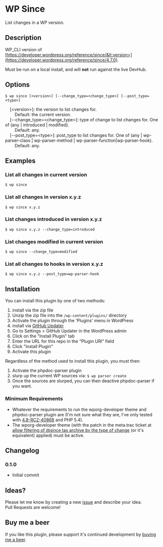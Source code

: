#  WP Since
List changes in a WP version.

## Description
WP_CLI version of [https://developer.wordpress.org/reference/since/&lt;version>](https://developer.wordpress.org/reference/since/4.7.0).

Must be run on a local install, and will **not** run against the live DevHub.

## Options

`$ wp since [<version>] [--change_type=<change_type>] [--post_type=<type>]`

&nbsp;&nbsp;&nbsp;&nbsp;[&lt;version>]: the version to list changes for.<br />
&nbsp;&nbsp;&nbsp;&nbsp;&nbsp;&nbsp;&nbsp;&nbsp;Default: the current version.<br />
&nbsp;&nbsp;&nbsp;&nbsp;[--change\_type=&lt;change\_type>]: type of change to list changes for. One of (any | introduced | modified).<br />
&nbsp;&nbsp;&nbsp;&nbsp;&nbsp;&nbsp;&nbsp;&nbsp;Default: any.<br />
&nbsp;&nbsp;&nbsp;&nbsp;[--post\_type=&lt;type>]: post\_type to list changes for.  One of (any | wp-parser-class | wp-parser-method | wp-parser-function|wp-parser-hook).<br />
&nbsp;&nbsp;&nbsp;&nbsp;&nbsp;&nbsp;&nbsp;&nbsp;Default: any.

## Examples

### List all changes in current version

`$ wp since`

### List all changes in version x.y.z

`$ wp since x.y.z`

### List changes introduced in version x.y.z

`$ wp since x.y.z --change_type=introduced`

### List changes modified in current version

`$ wp since --change_type=modified`

### List all changes to hooks in version x.y.z

`$ wp since x.y.z --post_type=wp-parser-hook`

## Installation
You can install this plugin by one of two methods:

1. install via the zip file
  1. Unzip the zip file into the `/wp-content/plugins/` directory
  1. Activate the plugin through the 'Plugins' menu in WordPress
1. install via [GitHub Updater](https://github.com/afragen/github-updater)
  1. Go to Settings > GitHub Updater in the WordPress admin
  1. Click on the "Install Plugin" tab
  1. Enter the URL for this repo in the "Plugin URI" field
  1. Click "Install Plugin"
  1. Activate this plugin
 
Regardless of the method used to install this plugin, you must then:

1. Activate the phpdoc-parser plugin
1. slurp up the current WP sources via: `$ wp parser create`
1. Once the sources are slurped, you can then deactive phpdoc-parser if you want.

### Minimum Requirements
* Whatever the requirements to run the wporg-developer theme and phpdoc-parser
plugin are (I'm not sure what they are, I've only tested with
[4.8-RC2-40868](https://wordpress.org/news/2017/06/wordpress-4-8-release-candidate-2/) and PHP 5.4).
* The wporg-developer theme (with the patch in the meta.trac ticket at
[allow filtering of @since tax archive by the type of change](https://meta.trac.wordpress.org/ticket/2847)
(or it's equivalent) applied) must be active.

## Changelog

### 0.1.0

* Initial commit

## Ideas?
Please let me know by creating a new [issue](https://github.com/pbiron/wp-since/issues/new) and describe your idea.  
Pull Requests are welcome!

## Buy me a beer

If you like this plugin, please support it's continued development by [buying me a beer](https://www.paypal.com/cgi-bin/webscr?cmd=_s-xclick&hosted_button_id=Z6D97FA595WSU).
